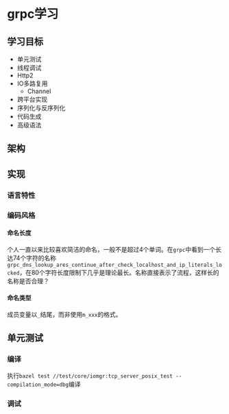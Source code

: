 # grpc学习

## 学习目标

- 单元测试
- 线程调试
- Http2
- IO多路复用
  - Channel
- 跨平台实现
- 序列化与反序列化
- 代码生成
- 高级语法

## 架构

## 实现

### 语言特性

### 编码风格

#### 命名长度

个人一直以来比较喜欢简洁的命名，一般不是超过4个单词。在`grpc`中看到一个长达74个字符的名称`grpc_dns_lookup_ares_continue_after_check_localhost_and_ip_literals_locked`，在80个字符长度限制下几乎是理论最长。名称直接表示了流程，这样长的名称是否合理？

#### 命名类型

成员变量以`_`结尾，而非使用`m_xxx`的格式。

## 单元测试

### 编译

执行`bazel test //test/core/iomgr:tcp_server_posix_test --compilation_mode=dbg`编译

### 调试

